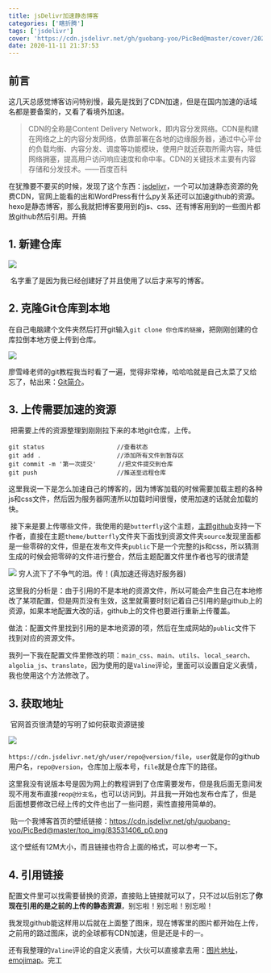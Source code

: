 ```yaml
---
title: jsDelivr加速静态博客
categories: ['瞎折腾']
tags: ['jsdelivr']
cover: 'https://cdn.jsdelivr.net/gh/guobang-yoo/PicBed@master/cover/20201111213620.jpg'
date: 2020-11-11 21:37:53
---
```



## 前言

​	这几天总感觉博客访问特别慢，最先是找到了CDN加速，但是在国内加速的话域名都是要备案的，又看了看境外加速。

>  CDN的全称是Content Delivery Network，即内容分发网络。CDN是构建在网络之上的内容分发网络，依靠部署在各地的边缘服务器，通过中心平台的负载均衡、内容分发、调度等功能模块，使用户就近获取所需内容，降低网络拥塞，提高用户访问响应速度和命中率。CDN的关键技术主要有内容存储和分发技术。——百度百科

在犹豫要不要买的时候，发现了这个东西：[jsdelivr](https://www.jsdelivr.com/)，一个可以加速静态资源的免费CDN，官网上能看的出和WordPress有什么py关系还可以加速github的资源。hexo是静态博客，那么我就把博客要用到的js、css、还有博客用到的一些图片都放github然后引用。开搞

## 1. 新建仓库



![](https://cdn.jsdelivr.net/gh/guobang-yoo/PicBed/artical/20201111202508.png)

​	名字重了是因为我已经创建好了并且使用了以后才来写的博客。

## 2. 克隆Git仓库到本地

​	在自己电脑建个文件夹然后打开git输入`git clone 你仓库的链接`，把刚刚创建的仓库拉倒本地方便上传到仓库。

![](https://cdn.jsdelivr.net/gh/guobang-yoo/PicBed/artical/20201111203733.png)

廖雪峰老师的git教程我当时看了一遍，觉得非常棒，哈哈哈就是自己太菜了又给忘了，帖出来：[Git简介](https://www.liaoxuefeng.com/wiki/896043488029600/896067008724000)。

## 3. 上传需要加速的资源

​	把需要上传的资源整理到刚刚拉下来的本地git仓库，上传。

```
git status                    //查看状态
git add .                     //添加所有文件到暂存区
git commit -m '第一次提交'      //把文件提交到仓库
git push                      //推送至远程仓库
```



​	这里我说一下是怎么加速自己的博客的，因为博客加载的时候需要加载主题的各种js和css文件，然后因为服务器网渣所以加载时间很慢，使用加速的话就会加载的快。

​	接下来是要上传哪些文件，我使用的是`butterfly`这个主题，[主题github](https://github.com/jerryc127/hexo-theme-butterfly)支持一下作者，直接在主题`theme/butterfly`文件夹下面找到资源文件夹`source`发现里面都是一些零碎的文件，但是在发布文件夹`public`下是一个完整的js和css，所以猜测生成的时候会把零碎的文件进行整合，然后主题配置文件里作者也写的很清楚

![](https://cdn.jsdelivr.net/gh/guobang-yoo/PicBed/artical/20201111205045.png)	穷人流下了不争气的泪。传！(真加速还得选好服务器)

​	这里我的分析是：由于引用的不是本地的资源文件，所以可能会产生自己在本地修改了某项配置，但是网页没有生效，这里就需要时刻记着自己引用的是github上的资源，如果本地配置大改的话，github上的文件也要进行重新上传覆盖。

​	做法：配置文件里找到引用的是本地资源的项，然后在生成网站的`public`文件下找到对应的资源文件。

我列一下我在配置文件里修改的项：`main_css`、`main`、`utils`、`local_search`、`algolia_js`、`translate`，因为使用的是`Valine`评论，里面可以设置自定义表情，我也使用这个方法修改了。



## 3. 获取地址

​	官网首页很清楚的写明了如何获取资源链接

![](https://cdn.jsdelivr.net/gh/guobang-yoo/PicBed@master/artical/20201111211357.png)

​	`https://cdn.jsdelivr.net/gh/user/repo@version/file`，`user`就是你的github用户名，`repo@version`，仓库加上版本号，`file`就是仓库下的路径。

​	这里我没有说版本号是因为网上的教程讲到了仓库需要发布，但是我后面无意间发现不用发布直接`reop@分支名`，也可以访问到。并且我一开始也发布仓库了，但是后面想要修改已经上传的文件也出了一些问题，索性直接用简单的。

​	贴一个我博客首页的壁纸链接：https://cdn.jsdelivr.net/gh/guobang-yoo/PicBed@master/top_img/83531406_p0.png

​	这个壁纸有12M大小，而且链接也符合上面的格式，可以参考一下。



## 4. 引用链接

​	配置文件里可以找需要替换的资源，直接贴上链接就可以了，只不过以后别忘了**你现在引用的是之前的上传的静态资源**，别忘啦！别忘啦！别忘啦！

​	我发现github能这样用以后就在上面整了图床，现在博客里的图片都开始在上传，之前用的路过图床，说的全球都有CDN加速，但是还是卡的一。

​	还有我整理的`Valine`评论的自定义表情，大伙可以直接拿去用：[图片地址](https://cdn.jsdelivr.net/gh/guobang-yoo/CDN@master/emoji/)，[emojimap](https://cdn.jsdelivr.net/gh/guobang-yoo/CDN@master/emoji/valine.json)。完工



